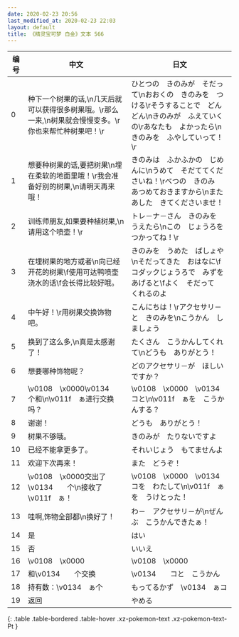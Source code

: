 ```yaml
---
date: 2020-02-23 20:56
last_modified_at: 2020-02-23 22:03
layout: default
title: 《精灵宝可梦 白金》文本 566
---
```

| 编号 | 中文 | 日文 |
| ---- | ---- | ---- |
| 0 | 种下一个树果的话,\n几天后就可以获得很多树果哦。\r那么一来,\n树果就会慢慢变多。\r你也来帮忙种树果吧！\r | ひとつの　きのみが　そだって\nおおくの　きのみを　つける\rそうすることで　どんどん\nきのみが　ふえていくの\rあなたも　よかったら\nきのみを　ふやしていって！\r |
| 1 | 想要种树果的话,要把树果\n埋在柔软的地面里哦！\r我会准备好别的树果,\n请明天再来哦！ | きのみは　ふかふかの　じめんに\nうめて　そだててくださいね！\rべつの　きのみ　あつめておきますから\nまた　あした　きてくださいませ！ |
| 2 | 训练师朋友,如果要种植树果,\n请用这个喷壶！\r | トレ－ナ－さん　きのみを　うえたら\nこの　じょうろを　つかってね！\r |
| 3 | 在埋树果的地方或者\n向已经开花的树果\f使用可达鸭喷壶浇水的话\f会长得比较好哦。 | きのみを　うめた　ばしょや\nそだってきた　おはなに\fコダックじょうろで　みずを　あげると\fよく　そだって　くれるのよ |
| 4 | 中午好！\r用树果交换饰物吧。 | こんにちは！\rアクセサリ－と　きのみを\nこうかん　しましょう　 |
| 5 | 换到了这么多,\n真是太感谢了！ | たくさん　こうかんしてくれて\nどうも　ありがとう！ |
| 6 | 想要哪种饰物呢？ | どのアクセサリ－が　ほしい　ですか？ |
| 7 | \v0108　\x0000\v0134　　个和\n\v011f　ぁ进行交换吗？ | \v0108　\x0000　\v0134　　コと\n\v011f　ぁを　こうかんする？ |
| 8 | 谢谢！ | どうも　ありがとう！ |
| 9 | 树果不够哦。 | きのみが　たりないですよ |
| 10 | 已经不能拿更多了。 | それいじょう　もてませんよ |
| 11 | 欢迎下次再来！ | また　どうぞ！ |
| 12 | \v0108　\x0000交出了\v0134　　个\n接收了\v011f　ぁ！ | \v0108　\x0000　\v0134　　コを　わたして\n\v011f　ぁを　うけとった！ |
| 13 | 哇啊,饰物全部都\n换好了！ | わ－　アクセサリ－が\nぜんぶ　こうかんできたぁ！ |
| 14 | 是 | はい |
| 15 | 否 | いいえ |
| 16 | \v0108　\x0000 | \v0108　\x0000 |
| 17 | 和\v0134　　个交换 | \v0134　　コと　こうかん |
| 18 | 持有数：\v0134　ぁ个 | もってるかず　\v0134　ぁコ |
| 19 | 返回 | やめる |
{: .table .table-bordered .table-hover .xz-pokemon-text .xz-pokemon-text-Pt }